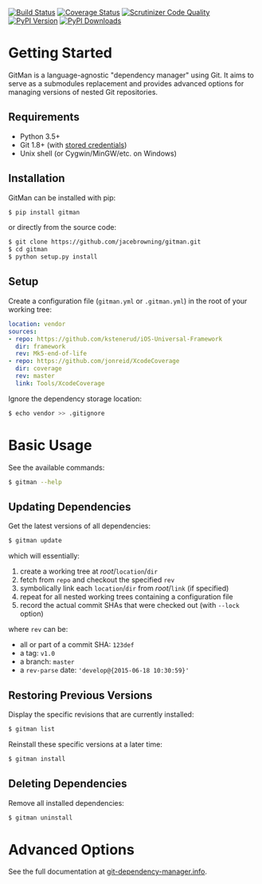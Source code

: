 [![Build Status](https://travis-ci.org/jacebrowning/gitman.svg?branch=develop)](https://travis-ci.org/jacebrowning/gitman)
[![Coverage Status](https://coveralls.io/repos/github/jacebrowning/gitman/badge.svg?branch=develop)](https://coveralls.io/github/jacebrowning/gitman?branch=develop)
[![Scrutinizer Code Quality](http://img.shields.io/scrutinizer/g/jacebrowning/gitman.svg)](https://scrutinizer-ci.com/g/jacebrowning/gitman/?branch=master)
[![PyPI Version](http://img.shields.io/pypi/v/GitMan.svg)](https://pypi.python.org/pypi/GitMan)
[![PyPI Downloads](http://img.shields.io/pypi/dm/GitMan.svg)](https://pypi.python.org/pypi/GitMan)

# Getting Started

GitMan is a language-agnostic "dependency manager" using Git. It aims to serve as a submodules replacement and provides advanced options for managing versions of nested Git repositories.

## Requirements

* Python 3.5+
* Git 1.8+ (with [stored credentials](http://git-dependency-manager.info/setup/git/))
* Unix shell (or Cygwin/MinGW/etc. on Windows)

## Installation

GitMan can be installed with pip:

```sh
$ pip install gitman
```

or directly from the source code:

```sh
$ git clone https://github.com/jacebrowning/gitman.git
$ cd gitman
$ python setup.py install
```

## Setup

Create a configuration file (`gitman.yml` or `.gitman.yml`) in the root of your working tree:

```yaml
location: vendor
sources:
- repo: https://github.com/kstenerud/iOS-Universal-Framework
  dir: framework
  rev: Mk5-end-of-life
- repo: https://github.com/jonreid/XcodeCoverage
  dir: coverage
  rev: master
  link: Tools/XcodeCoverage
```

Ignore the dependency storage location:

```sh
$ echo vendor >> .gitignore
```

# Basic Usage

See the available commands:

```sh
$ gitman --help
```

## Updating Dependencies

Get the latest versions of all dependencies:

```sh
$ gitman update
```

which will essentially:

1. create a working tree at _root_/`location`/`dir`
2. fetch from `repo` and checkout the specified `rev`
3. symbolically link each `location`/`dir` from _root_/`link` (if specified)
4. repeat for all nested working trees containing a configuration file
5. record the actual commit SHAs that were checked out (with `--lock` option)

where `rev` can be:

* all or part of a commit SHA: `123def`
* a tag: `v1.0`
* a branch: `master`
* a `rev-parse` date: `'develop@{2015-06-18 10:30:59}'`

## Restoring Previous Versions

Display the specific revisions that are currently installed:

```sh
$ gitman list
```

Reinstall these specific versions at a later time:

```sh
$ gitman install
```

## Deleting Dependencies

Remove all installed dependencies:

```sh
$ gitman uninstall
```

# Advanced Options

See the full documentation at [git-dependency-manager.info](http://git-dependency-manager.info/interfaces/cli/).
